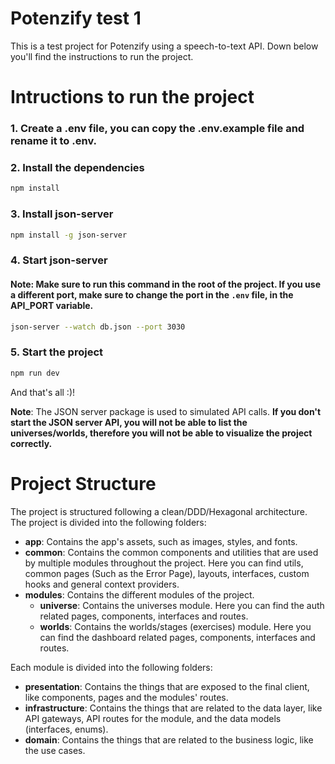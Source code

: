 # Potenzify test 1

This is a test project for Potenzify using a speech-to-text API. Down below you'll find the instructions to run the project.

# Intructions to run the project

### 1. Create a .env file, you can copy the .env.example file and rename it to .env.

### 2. Install the dependencies
```bash
npm install
```

### 3. Install json-server
```bash
npm install -g json-server
```

### 4. Start json-server
#### Note: Make sure to run this command in the root of the project. If you use a different port, make sure to change the port in the `.env` file, in the API_PORT variable.
```bash
json-server --watch db.json --port 3030
```

### 5. Start the project
```bash
npm run dev
```

And that's all :)!

**Note**: The JSON server package is used to simulated API calls. **If you don't start the JSON server API, you will not be able to list the universes/worlds, therefore you will not be able to visualize the project correctly.**

# Project Structure

The project is structured following a clean/DDD/Hexagonal architecture. The project is divided into the following folders:

- **app**: Contains the app's assets, such as images, styles, and fonts.
- **common**: Contains the common components and utilities that are used by multiple modules throughout the project. Here you can find utils, common pages (Such as the Error Page), layouts, interfaces, custom hooks and general context providers.
- **modules**: Contains the different modules of the project.
    - **universe**: Contains the universes module. Here you can find the auth related pages, components, interfaces and routes.
    - **worlds**: Contains the worlds/stages (exercises) module. Here you can find the dashboard related pages, components, interfaces and routes.

Each module is divided into the following folders:
- **presentation**: Contains the things that are exposed to the final client, like components, pages and the modules' routes.
- **infrastructure**: Contains the things that are related to the data layer, like API gateways, API routes for the module, and the data models (interfaces, enums).
- **domain**: Contains the things that are related to the business logic, like the use cases.
